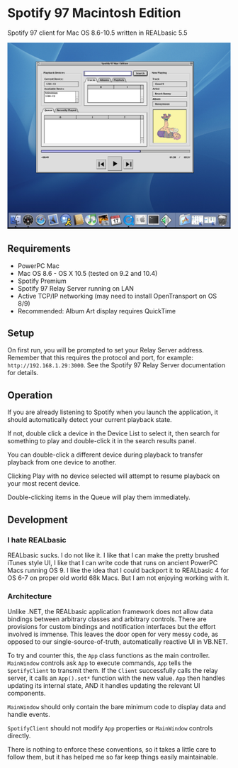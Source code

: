 # Spotify 97 Macintosh Edition

Spotify 97 client for Mac OS 8.6-10.5 written in REALbasic 5.5

![Spotify 97 Mac Edition Classic running on OS X](./screenshot_beta.png)

## Requirements

- PowerPC Mac
- Mac OS 8.6 - OS X 10.5 (tested on 9.2 and 10.4)
- Spotify Premium
- Spotify 97 Relay Server running on LAN
- Active TCP/IP networking (may need to install OpenTransport on OS 8/9)
- Recommended: Album Art display requires QuickTime

## Setup

On first run, you will be prompted to set your Relay Server address. Remember that this requires the protocol and port, for example: `http://192.168.1.29:3000`. See the Spotify 97 Relay Server documentation for details.

## Operation

If you are already listening to Spotify when you launch the application, it should automatically detect your current playback state.

If not, double click a device in the Device List to select it, then search for something to play and double-click it in the search results panel.

You can double-click a different device during playback to transfer playback from one device to another.

Clicking Play with no device selected will attempt to resume playback on your most recent device.

Double-clicking items in the Queue will play them immediately.

## Development

### I hate REALbasic

REALbasic sucks. I do not like it. I like that I can make the pretty brushed iTunes style UI, I like that I can write code that runs on ancient PowerPC Macs running OS 9. I like the idea that I could backport it to REALbasic 4 for OS 6-7 on proper old world 68k Macs. But I am not enjoying working with it.

### Architecture

Unlike .NET, the REALbasic application framework does not allow data bindings between arbitrary classes and arbitrary controls. There are provisions for custom bindings and notification interfaces but the effort involved is immense. This leaves the door open for very messy code, as opposed to our single-source-of-truth, automatically reactive UI in VB.NET.

To try and counter this, the `App` class functions as the main controller. `MainWindow` controls ask `App` to execute commands, `App` tells the `SpotifyClient` to transmit them. If the `Client` successfully calls the relay server, it calls an `App().set*` function with the new value. `App` then handles updating its internal state, AND it handles updating the relevant UI components. 

`MainWindow` should only contain the bare minimum code to display data and handle events.

`SpotifyClient` should not modify `App` properties or `MainWindow` controls directly.

There is nothing to enforce these conventions, so it takes a little care to follow them, but it has helped me so far keep things easily maintainable.

